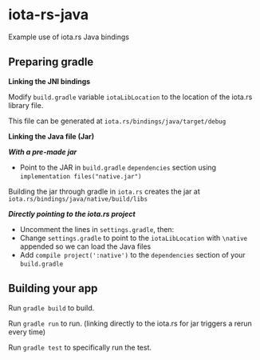 # iota-rs-java
Example use of iota.rs Java bindings

## Preparing gradle

**Linking the JNI bindings**

Modify `build.gradle` variable `iotaLibLocation` to the location of the iota.rs library file.

This file can be generated at `iota.rs/bindings/java/target/debug`

**Linking the Java file (Jar)**

***With a pre-made jar***
- Point to the JAR in `build.gradle` `dependencies` section using `implementation files("native.jar")`

Building the jar through gradle in `iota.rs` creates the jar at `iota.rs/bindings/java/native/build/libs`

***Directly pointing to the iota.rs project***
- Uncomment the lines in `settings.gradle`, then:
- Change `settings.gradle` to point to the `iotaLibLocation` with `\native` appended so we can load the Java files
- Add `compile project(':native')` to the `dependencies` section of your `build.gradle`

## Building your app

Run `gradle build` to build.

Run `gradle run` to run. (linking directly to the iota.rs for jar triggers a rerun every time)

Run `gradle test` to specifically run the test.
